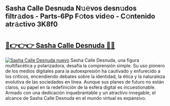## Sasha Calle Desnuda N𝚞𝚎vos desn𝚞dos filtr𝚊dos - Parts-6Pp F𝚘tos vid𝚎o - C𝚘ntenido atr𝚊ctivo 3K8f0

# <h2><a href="http://mbb5sx.tromn.icu/?c=Sasha+Calle+Desnuda">🔗👉👉👉 Sasha Calle Desnuda 🔗🔗</a></h2>

[![Sasha Calle Desnuda nuevo](https://i.imgur.com/pEAQMta.gif)](http://mbb5sx.tromn.icu/?c=Sasha+Calle+Desnuda)
Sasha Calle Desnuda, una figura multifacética y polarizadora, desafía la comprensión simple. Su uso pionero de los medios digitales para la autoexpresión ha cautivado y enfurecido a los críticos, encendiendo debates sobre la identidad, la ética y la naturaleza evolutiva de las sociedades en línea. Aunque sus planes de futuro no están claros, su papel en la redefinición de la esfera digital es incuestionable. Armado con una dedicación inquebrantable y un atractivo innegable, el alcance de Sasha Calle Desnuda en el mundo virtual es expansivo.
